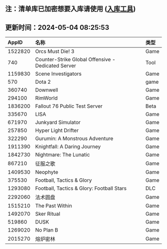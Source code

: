 ## 注：清单库已加密想要入库请使用 ([入库工具](https://github.com/BlankTMing/ManifestAutoUpdate/releases))

## 更新时间：2024-05-04 08:25:53
| AppID | 名称 | 类型  |
| :-------------------- | :----------------------------- | :----------- |
| 1522820 | Orcs Must Die! 3| Game |
| 740 | Counter-Strike Global Offensive - Dedicated Server| Tool |
| 1159830 | Scene Investigators| Game |
| 570 | Dota 2| game |
| 360740 | Downwell| Game |
| 294100 | RimWorld| Game |
| 1836200 | Fallout 76 Public Test Server| Beta |
| 335670 | LISA| Game |
| 671970 | Junkyard Simulator| Game |
| 257850 | Hyper Light Drifter| Game |
| 322290 | Gurumin: A Monstrous Adventure| Game |
| 1911390 | Knightfall: A Daring Journey| Game |
| 1842730 | Nightmare: The Lunatic| Game |
| 867210 | 征服之歌| Game |
| 1409530 | Neophyte| Game |
| 375530 | Football, Tactics & Glory| Game |
| 1293080 | Football, Tactics & Glory: Football Stars| DLC |
| 2292060 | 法术圆盘| Game |
| 1515210 | The Past Within| Game |
| 1492070 | Sker Ritual| Game |
| 519860 | DUSK| Game |
| 1269020 | No Plan B| Game |
| 2015270 | 熔炉密林| Game |
